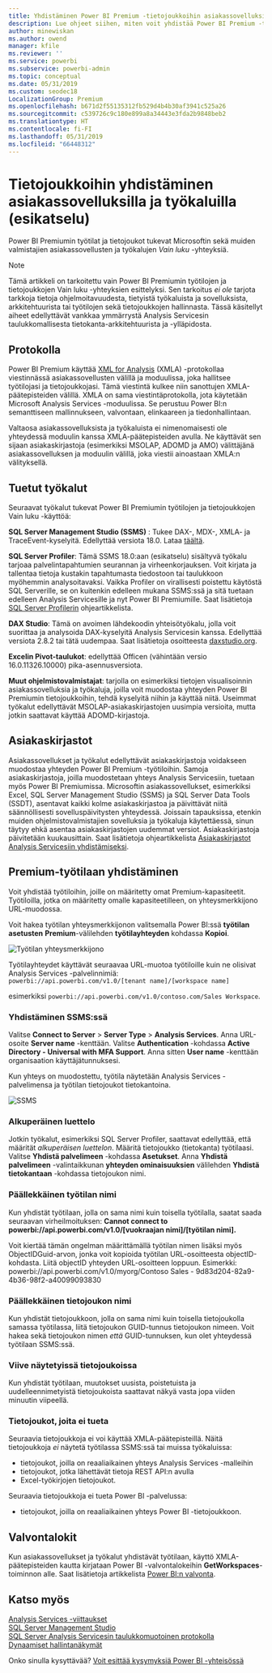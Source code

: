 ```yaml
---
title: Yhdistäminen Power BI Premium -tietojoukkoihin asiakassovelluksilla ja työkalulla (esikatselu)
description: Lue ohjeet siihen, miten voit yhdistää Power BI Premium -tietojoukkoihin asiakassovelluksilla ja -työkaluilla.
author: minewiskan
ms.author: owend
manager: kfile
ms.reviewer: ''
ms.service: powerbi
ms.subservice: powerbi-admin
ms.topic: conceptual
ms.date: 05/31/2019
ms.custom: seodec18
LocalizationGroup: Premium
ms.openlocfilehash: b671d2f55135312fb529d4b4b30af3941c525a26
ms.sourcegitcommit: c539726c9c180e899a8a34443e3fda2b9848beb2
ms.translationtype: HT
ms.contentlocale: fi-FI
ms.lasthandoff: 05/31/2019
ms.locfileid: "66448312"
---
```

# <a name="connect-to-datasets-with-client-applications-and-tools-preview"></a>Tietojoukkoihin yhdistäminen asiakassovelluksilla ja työkaluilla (esikatselu)

Power BI Premiumin työtilat ja tietojoukot tukevat Microsoftin sekä muiden valmistajien asiakassovellusten ja työkalujen *Vain luku* -yhteyksiä. 

> [!NOTE]
> Tämä artikkeli on tarkoitettu vain Power BI Premiumin työtilojen ja tietojoukkojen Vain luku -yhteyksien esittelyksi. Sen tarkoitus *ei ole* tarjota tarkkoja tietoja ohjelmoitavuudesta, tietyistä työkaluista ja sovelluksista, arkkitehtuurista tai työtilojen sekä tietojoukkojen hallinnasta. Tässä käsitellyt aiheet edellyttävät vankkaa ymmärrystä Analysis Servicesin taulukkomallisesta tietokanta-arkkitehtuurista ja -ylläpidosta.

## <a name="protocol"></a>Protokolla

Power BI Premium käyttää [XML for Analysis](https://docs.microsoft.com/bi-reference/xmla/xml-for-analysis-xmla-reference) (XMLA) -protokollaa viestinnässä asiakassovellusten välillä ja moduulissa, joka hallitsee työtilojasi ja tietojoukkojasi. Tämä viestintä kulkee niin sanottujen XMLA-päätepisteiden välillä. XMLA on sama viestintäprotokolla, jota käytetään Microsoft Analysis Services -moduulissa. Se perustuu Power BI:n semanttiseen mallinnukseen, valvontaan, elinkaareen ja tiedonhallintaan. 

Valtaosa asiakassovelluksista ja työkaluista ei nimenomaisesti ole yhteydessä moduulin kanssa XMLA-päätepisteiden avulla. Ne käyttävät sen sijaan asiakaskirjastoja (esimerkiksi MSOLAP, ADOMD ja AMO) välittäjänä asiakassovelluksen ja moduulin välillä, joka viestii ainoastaan XMLA:n välityksellä.


## <a name="supported-tools"></a>Tuetut työkalut

Seuraavat työkalut tukevat Power BI Premiumin työtilojen ja tietojoukkojen Vain luku -käyttöä:

**SQL Server Management Studio (SSMS)** : Tukee DAX-, MDX-, XMLA- ja TraceEvent-kyselyitä. Edellyttää versiota 18.0. Lataa [täältä](https://docs.microsoft.com/sql/ssms/download-sql-server-management-studio-ssms). 

**SQL Server Profiler**: Tämä SSMS 18.0:aan (esikatselu) sisältyvä työkalu tarjoaa palvelintapahtumien seurannan ja virheenkorjauksen. Voit kirjata ja tallentaa tietoja kustakin tapahtumasta tiedostoon tai taulukkoon myöhemmin analysoitavaksi. Vaikka Profiler on virallisesti poistettu käytöstä SQL Serverille, se on kuitenkin edelleen mukana SSMS:ssä ja sitä tuetaan edelleen Analysis Servicesille ja nyt Power BI Premiumille. Saat lisätietoja [SQL Server Profilerin](https://docs.microsoft.com/sql/tools/sql-server-profiler/sql-server-profiler) ohjeartikkelista.

**DAX Studio**: Tämä on avoimen lähdekoodin yhteisötyökalu, jolla voit suorittaa ja analysoida DAX-kyselyitä Analysis Servicesin kanssa. Edellyttää versiota 2.8.2 tai tätä uudempaa. Saat lisätietoja osoitteesta [daxstudio.org](https://daxstudio.org/).

**Excelin Pivot-taulukot**: edellyttää Officen (vähintään versio 16.0.11326.10000) pika-asennusversiota.

**Muut ohjelmistovalmistajat**: tarjolla on esimerkiksi tietojen visualisoinnin asiakassovelluksia ja työkaluja, joilla voit muodostaa yhteyden Power BI Premiumin tietojoukkoihin, tehdä kyselyitä niihin ja käyttää niitä. Useimmat työkalut edellyttävät MSOLAP-asiakaskirjastojen uusimpia versioita, mutta jotkin saattavat käyttää ADOMD-kirjastoja.

## <a name="client-libraries"></a>Asiakaskirjastot

Asiakassovellukset ja työkalut edellyttävät asiakaskirjastoja voidakseen muodostaa yhteyden Power BI Premium -työtiloihin. Samoja asiakaskirjastoja, joilla muodostetaan yhteys Analysis Servicesiin, tuetaan myös Power BI Premiumissa. Microsoftin asiakassovellukset, esimerkiksi Excel, SQL Server Management Studio (SSMS) ja SQL Server Data Tools (SSDT), asentavat kaikki kolme asiakaskirjastoa ja päivittävät niitä säännöllisesti sovelluspäivitysten yhteydessä. Joissain tapauksissa, etenkin muiden ohjelmistovalmistajien sovelluksia ja työkaluja käytettäessä, sinun täytyy ehkä asentaa asiakaskirjastojen uudemmat versiot. Asiakaskirjastoja päivitetään kuukausittain. Saat lisätietoja ohjeartikkelista [Asiakaskirjastot Analysis Servicesiin yhdistämiseksi](https://docs.microsoft.com/azure/analysis-services/analysis-services-data-providers).

## <a name="connecting-to-a-premium-workspace"></a>Premium-työtilaan yhdistäminen

Voit yhdistää työtiloihin, joille on määritetty omat Premium-kapasiteetit. Työtiloilla, jotka on määritetty omalle kapasiteetilleen, on yhteysmerkkijono URL-muodossa. 

Voit hakea työtilan yhteysmerkkijonon valitsemalla Power BI:ssä **työtilan asetusten** **Premium**-välilehden **työtilayhteyden** kohdassa **Kopioi**.

![Työtilan yhteysmerkkijono](media/service-premium-connect-tools/connect-tools-workspace-connection.png)

Työtilayhteydet käyttävät seuraavaa URL-muotoa työtiloille kuin ne olisivat Analysis Services -palvelinnimiä:   
`powerbi://api.powerbi.com/v1.0/[tenant name]/[workspace name]` 

esimerkiksi `powerbi://api.powerbi.com/v1.0/contoso.com/Sales Workspace`.

### <a name="to-connect-in-ssms"></a>Yhdistäminen SSMS:ssä

Valitse **Connect to Server** > **Server Type** > **Analysis Services**. Anna URL-osoite **Server name** -kenttään. Valitse **Authentication** -kohdassa **Active Directory - Universal with MFA Support**. Anna sitten **User name** -kenttään organisaation käyttäjätunnuksesi. 

Kun yhteys on muodostettu, työtila näytetään Analysis Services -palvelimensa ja työtilan tietojoukot tietokantoina.  

![SSMS](media/service-premium-connect-tools/connect-tools-ssms.png)

### <a name="initial-catalog"></a>Alkuperäinen luettelo

Jotkin työkalut, esimerkiksi SQL Server Profiler, saattavat edellyttää, että määrität *alkuperäisen luettelon*. Määritä tietojoukko (tietokanta) työtilaasi. Valitse **Yhdistä palvelimeen** -kohdassa **Asetukset**. Anna **Yhdistä palvelimeen** -valintaikkunan **yhteyden ominaisuuksien** välilehden **Yhdistä tietokantaan** -kohdassa tietojoukon nimi.

### <a name="duplicate-workspace-name"></a>Päällekkäinen työtilan nimi

Kun yhdistät työtilaan, jolla on sama nimi kuin toisella työtilalla, saatat saada seuraavan virheilmoituksen: **Cannot connect to powerbi://api.powerbi.com/v1.0/[vuokraajan nimi]/[työtilan nimi].**

Voit kiertää tämän ongelman määrittämällä työtilan nimen lisäksi myös ObjectIDGuid-arvon, jonka voit kopioida työtilan URL-osoitteesta objectID-kohdasta. Liitä objectID yhteyden URL-osoitteen loppuun. Esimerkki: powerbi://api.powerbi.com/v1.0/myorg/Contoso Sales - 9d83d204-82a9-4b36-98f2-a40099093830

### <a name="duplicate-dataset-name"></a>Päällekkäinen tietojoukon nimi

Kun yhdistät tietojoukkoon, jolla on sama nimi kuin toisella tietojoukolla samassa työtilassa, liitä tietojoukon GUID-tunnus tietojoukon nimeen. Voit hakea sekä tietojoukon nimen *että* GUID-tunnuksen, kun olet yhteydessä työtilaan SSMS:ssä. 

### <a name="delay-in-datasets-shown"></a>Viive näytetyissä tietojoukoissa

Kun yhdistät työtilaan, muutokset uusista, poistetuista ja uudelleennimetyistä tietojoukoista saattavat näkyä vasta jopa viiden minuutin viipeellä. 

### <a name="unsupported-datasets"></a>Tietojoukot, joita ei tueta

Seuraavia tietojoukkoja ei voi käyttää XMLA-päätepisteillä. Näitä tietojoukkoja *ei* näytetä työtilassa SSMS:ssä tai muissa työkaluissa: 

- tietojoukot, joilla on reaaliaikainen yhteys Analysis Services -malleihin 
- tietojoukot, jotka lähettävät tietoja REST API:n avulla
- Excel-työkirjojen tietojoukot. 

Seuraavia tietojoukkoja ei tueta Power BI -palvelussa:   

- tietojoukot, joilla on reaaliaikainen yhteys Power BI -tietojoukkoon.

## <a name="audit-logs"></a>Valvontalokit 

Kun asiakassovellukset ja työkalut yhdistävät työtilaan, käyttö XMLA-päätepisteiden kautta kirjataan Power BI -valvontalokeihin **GetWorkspaces**-toiminnon alle. Saat lisätietoja artikkelista [Power BI:n valvonta](service-admin-auditing.md).

## <a name="see-also"></a>Katso myös

[Analysis Services -viittaukset](https://docs.microsoft.com/bi-reference/#pivot=home&panel=home-all)   
[SQL Server Management Studio](https://docs.microsoft.com/sql/ssms/sql-server-management-studio-ssms)   
[SQL Server Analysis Servicesin taulukkomuotoinen protokolla](https://docs.microsoft.com/openspecs/sql_server_protocols/ms-ssas-t/b98ed40e-c27a-4988-ab2d-c9c904fe13cf)   
[Dynaamiset hallintanäkymät](https://docs.microsoft.com/sql/analysis-services/instances/use-dynamic-management-views-dmvs-to-monitor-analysis-services)   


Onko sinulla kysyttävää? [Voit esittää kysymyksiä Power BI -yhteisössä](https://community.powerbi.com/)
